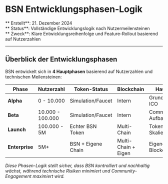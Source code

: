 ﻿#  BSN Entwicklungsphasen-Logik

** Erstellt**: 21. Dezember 2024  
** Status**: Vollständige Entwicklungslogik nach Nutzermeilensteinen  
** Zweck**: Klare Entwicklungsreihenfolge und Feature-Rollout basierend auf Nutzerzahlen

---

##  **Überblick der Entwicklungsphasen**

BSN entwickelt sich in **4 Hauptphasen** basierend auf Nutzerzahlen und technischen Meilensteinen:

| Phase | Nutzerzahl | Token-Status | Blockchain | Hauptfokus |
|-------|------------|--------------|------------|------------|
| **Alpha** | 0 - 10.000 | Simulation/Faucet | Intern | Grundfunktionen, ICO |
| **Beta** | 10.000 - 100.000 | Simulation/Faucet | Intern | Community-Aufbau, Features |
| **Launch** | 100.000 - 5M | Echter BSN Token | Multi-Chain | Token-Launch, Skalierung |
| **Enterprise** | 5M+ | BSN + Eigene Chain | Multi-Chain + Eigen | Eigene Blockchain |

*Diese Phasen-Logik stellt sicher, dass BSN kontrolliert und nachhaltig wächst, während technische Risiken minimiert und Community-Engagement maximiert wird.*
